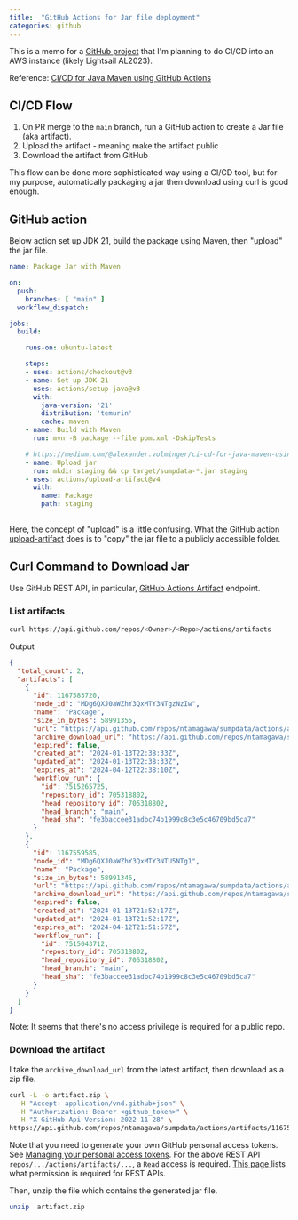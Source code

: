 ```yaml
---
title:  "GitHub Actions for Jar file deployment"
categories: github
---
```


This is a memo for a [GitHub project](https://github.com/ntamagawa/sumpdata) that I'm planning to do CI/CD into an AWS instance (likely Lightsail AL2023).

Reference: [CI/CD for Java Maven using GitHub Actions](https://medium.com/@alexander.volminger/ci-cd-for-java-maven-using-github-actions-d009a7cb4b8f)

## CI/CD Flow

1. On PR merge to the `main` branch, run a GitHub action to create a Jar file (aka artifact). 
2. Upload the artifact - meaning make the artifact public
3. Download the artifact from GitHub

This flow can be done more sophisticated way using a CI/CD tool, but for my purpose, automatically packaging a jar then download using curl is good enough.

## GitHub action
Below action set up JDK 21, build the package using Maven, then "upload" the jar file.
```yml
name: Package Jar with Maven

on:
  push:
    branches: [ "main" ]
  workflow_dispatch:

jobs:
  build:

    runs-on: ubuntu-latest

    steps:
    - uses: actions/checkout@v3
    - name: Set up JDK 21
      uses: actions/setup-java@v3
      with:
        java-version: '21'
        distribution: 'temurin'
        cache: maven
    - name: Build with Maven
      run: mvn -B package --file pom.xml -DskipTests

    # https://medium.com/@alexander.volminger/ci-cd-for-java-maven-using-github-actions-d009a7cb4b8f
    - name: Upload jar
      run: mkdir staging && cp target/sumpdata-*.jar staging
    - uses: actions/upload-artifact@v4
      with:
        name: Package
        path: staging
      
```
Here, the concept of "upload" is a little confusing. What the GitHub action [upload-artifact](https://github.com/actions/upload-artifact) does is to "copy" the jar file to a publicly accessible folder.

## Curl Command to Download Jar
Use GitHub REST API, in particular, [GitHub Actions Artifact](https://docs.github.com/en/rest/actions/artifacts?apiVersion=2022-11-28) endpoint.

### List artifacts
```bash
curl https://api.github.com/repos/<Owner>/<Repo>/actions/artifacts
```
Output
```json
{
  "total_count": 2,
  "artifacts": [
    {
      "id": 1167583720,
      "node_id": "MDg6QXJ0aWZhY3QxMTY3NTgzNzIw",
      "name": "Package",
      "size_in_bytes": 58991355,
      "url": "https://api.github.com/repos/ntamagawa/sumpdata/actions/artifacts/1167583720",
      "archive_download_url": "https://api.github.com/repos/ntamagawa/sumpdata/actions/artifacts/1167583720/zip",
      "expired": false,
      "created_at": "2024-01-13T22:38:33Z",
      "updated_at": "2024-01-13T22:38:33Z",
      "expires_at": "2024-04-12T22:38:10Z",
      "workflow_run": {
        "id": 7515265725,
        "repository_id": 705318802,
        "head_repository_id": 705318802,
        "head_branch": "main",
        "head_sha": "fe3baccee31adbc74b1999c8c3e5c46709bd5ca7"
      }
    },
    {
      "id": 1167559585,
      "node_id": "MDg6QXJ0aWZhY3QxMTY3NTU5NTg1",
      "name": "Package",
      "size_in_bytes": 58991346,
      "url": "https://api.github.com/repos/ntamagawa/sumpdata/actions/artifacts/1167559585",
      "archive_download_url": "https://api.github.com/repos/ntamagawa/sumpdata/actions/artifacts/1167559585/zip",
      "expired": false,
      "created_at": "2024-01-13T21:52:17Z",
      "updated_at": "2024-01-13T21:52:17Z",
      "expires_at": "2024-04-12T21:51:57Z",
      "workflow_run": {
        "id": 7515043712,
        "repository_id": 705318802,
        "head_repository_id": 705318802,
        "head_branch": "main",
        "head_sha": "fe3baccee31adbc74b1999c8c3e5c46709bd5ca7"
      }
    }
  ]
}
```
Note: It seems that there's no access privilege is required for a public repo.

### Download the artifact
I take the `archive_download_url` from the latest artifact, then download as a zip file.

```bash
curl -L -o artifact.zip \
  -H "Accept: application/vnd.github+json" \
  -H "Authorization: Bearer <github_token>" \
  -H "X-GitHub-Api-Version: 2022-11-28" \
https://api.github.com/repos/ntamagawa/sumpdata/actions/artifacts/1167559585/zip
```

Note that you need to generate your own GitHub personal access tokens. See [Managing your personal access tokens](https://docs.github.com/en/authentication/keeping-your-account-and-data-secure/managing-your-personal-access-tokens).
For the above REST API `repos/.../actions/artifacts/...`, a `Read` access is required. [This page ](https://docs.github.com/en/rest/authentication/permissions-required-for-fine-grained-personal-access-tokens?apiVersion=2022-11-28#deployments)lists what permission is required for REST APIs.


Then, unzip the file which contains the generated jar file.
```bash
unzip  artifact.zip
```

